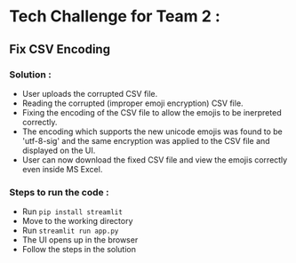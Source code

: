 # Tech Challenge for Team 2 : 
## Fix CSV Encoding

### Solution : 
 - User uploads the corrupted CSV file.
 - Reading the corrupted (improper emoji encryption) CSV file.
 - Fixing the encoding of the CSV file to allow the emojis to be inerpreted correctly.
 - The encoding which supports the new unicode emojis was found to be 'utf-8-sig' and the same encryption was applied to the CSV file and displayed on the UI.
 - User can now download the fixed CSV file and view the emojis correctly even inside MS Excel.

### Steps to run the code : 
  - Run ` pip install streamlit `
  - Move to the working directory
  - Run ` streamlit run app.py `
  - The UI opens up in the browser 
  - Follow the steps in the solution
  
